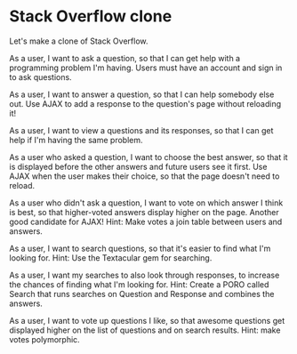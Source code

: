 Stack Overflow clone
=========================================================================
Let's make a clone of Stack Overflow.

As a user, I want to ask a question, so that I can get help with a programming problem I'm having. Users must have an account and sign in to ask questions.

As a user, I want to answer a question, so that I can help somebody else out. Use AJAX to add a response to the question's page without reloading it!

As a user, I want to view a questions and its responses, so that I can get help if I'm having the same problem.

As a user who asked a question, I want to choose the best answer, so that it is displayed before the other answers and future users see it first. Use AJAX when the user makes their choice, so that the page doesn't need to reload.

As a user who didn't ask a question, I want to vote on which answer I think is best, so that higher-voted answers display higher on the page. Another good candidate for AJAX! Hint: Make votes a join table between users and answers.

As a user, I want to search questions, so that it's easier to find what I'm looking for. Hint: Use the Textacular gem for searching.

As a user, I want my searches to also look through responses, to increase the chances of finding what I'm looking for. Hint: Create a PORO called Search that runs searches on Question and Response and combines the answers.

As a user, I want to vote up questions I like, so that awesome questions get displayed higher on the list of questions and on search results. Hint: make votes polymorphic.
